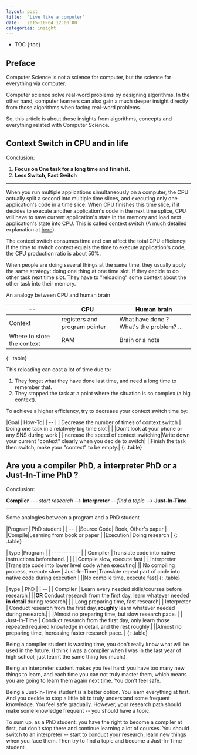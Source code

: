 ```yaml
---
layout: post
title:  "Live like a computer"
date:   2015-10-04 12:00:00
categories: insight
---
```



* TOC
{:toc}

## Preface
Computer Science is not a science for computer, but the science for everything via computer. 

Computer science solve real-word problems by designing algorithms. In the other hand, computer learners can also gain a much deeper insight directly from those algorithms when facing real-word problems.  

So, this article is about those insights from algorithms, concepts and everything related with Computer Science. 

## Context Switch in CPU and in life

Conclusion:

1. __Focus on One task for a long time and finish it.__
2. __Less Switch, Fast Switch__

---

When you run multiple applications simultaneously on a computer, the CPU actually split a second into multiple time slices, and executing only one application's code in a time slice. When CPU finishes this time slice, if it decides to execute another application's code in the next time splice, CPU will have to save current application's state in the memory and load next application's state into CPU. This is called context switch (A much detailed explanation at [here](http://www.linfo.org/context_switch.html)). 

The context switch consumes time and can affect the total CPU efficiency: if the time to switch context equals the time to execute application's code, the CPU production ratio is about 50%. 



When people are doing several things at the same time, they usually apply the same strategy: doing one thing at one time slot. If they decide to do other task next time slot. They have to "reloading" some context about the other task into their memory. 

An analogy between CPU and human brain

|--|CPU|Human brain|
|-- | -- | --|
|Context|registers and program pointer|What have done ? What's the problem? ...|
|Where to store the context|RAM|Brain or a note|
{: .table}

This reloading can cost a lot of time due to:

1. They forget what they have done last time, and need a long time to remember that. 
2. They stopped the task at a point where the situation is so complex (a big context).

To achieve a higher efficiency, try to decrease your context switch time by:

|Goal | How-To|
| -- | 
| Decrease the number of times of context switch | Doing one task in a relatively big time slot |
| |Don't look at your phone or any SNS during work |
|Increase the speed of context switching|Write down your current "context" clearly when you decide to switch|
||Finish the task then switch, make your "context" to be empty.|
{: .table}

## Are you a compiler PhD, a interpreter PhD or a Just-In-Time PhD ? 

Conclusion:

__Compiler__ --- _start research_ --> __Interpreter__ -- _find a topic_ --> __Just-In-Time__

---

Some analogies between a program and a PhD student

|Program| PhD student |
| -- |
|Source Code| Book, Other's paper |
|Compile|Learning from book or paper |
|Execution| Doing research |
{: .table}

| type |Program |
| ------------ |
| Compiler |Translate code into native instructions beforehand.  | | 
|          |Compile slow, execute fast |
| Interpreter |Translate code into lower level code when executing|
|| No compiling process, execute slow
| Just-In-Time |Translate repeat part of code into native code during execution |
||No compile time, execute fast| 
{: .table}

| type | PhD |
| -- |
| Compiler | Learn every needed skills/courses before research |
||__OR__ Conduct research from the first day, learn whatever needed __in detail__ during research|
| | Long preparing time, fast research|
| Interpreter | Conduct research from the first day, __roughly__ learn whatever needed during research.|
| |Almost no preparing time, but slow research pace. |
| Just-In-Time | Conduct research from the first day, only learn those repeated required knowledge in detail, and the rest roughly.|
||Almost no preparing time, increasing faster research pace. | 
{: .table}

Being a compiler student is wasting time, you don't really know what will be used in the future. (I think I was a compiler when I was in the last year of high school, just learnt the same thing too much.) 

Being an interpreter student makes you feel hard: you have too many new things to learn, and each time you can not truly master them, which means you are going to learn them again next time. You don't feel safe. 

Being a Just-In-Time student is a better option. You learn everything at first. And you decide to stop a little bit to truly understand some frequent knowledge. You feel safe gradually. However, your research path should make some knowledge frequent -- you should have a topic. 

To sum up, as a PhD student, you have the right to become a compiler at first, but don't stop there and continue learning a lot of courses. You should switch to an interpreter -- start to conduct your research, learn new things when you face them. Then try to find a topic and become a Just-In-Time student. 




